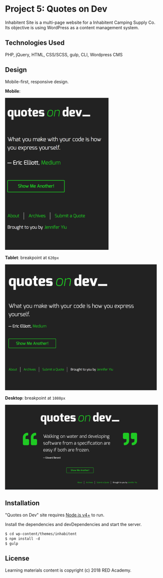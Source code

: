 # Project 5: Quotes on Dev

Inhabitent Site is a multi-page website for a Inhabitent Camping Supply Co. Its objective is using WordPress as a content management system.

## **Technologies Used**

PHP, jQuery, HTML, CSS/SCSS, gulp, CLI, Wordpress CMS

## **Design**

Mobile-first, responsive design.

**Mobile**:

<img src="images/ScreenShot-qod_mobile.png" width="auto" height="500">

**Tablet**: breakpoint at `620px`

<img src="images/ScreenShot-qod_tablet.png" width="500" height="auto">

**Desktop**: breakpoint at `1080px`

<img src="images/ScreenShot-qod_desktop.png" width="800" height="auto">

## **Installation**

"Quotes on Dev" site requires [Node.js v4+][1] to run.

Install the dependencies and devDependencies and start the server.

```
$ cd wp-content/themes/inhabitent
$ npm install -d
$ gulp
```

[1]: https://nodejs.org/en/

## **License**

Learning materials content is copyright (c) 2018 RED Academy.
